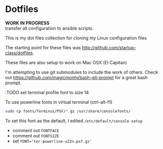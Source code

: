Dotfiles
========

**WORK IN PROGRESS**  
transfer all configuration to ansible scripts.  

This is my dot files collection for cloning my Linux configuration files  

The starting point for these files was http://github.com/startup-class/dotfiles.  

These files are also setup to work on Mac OSX (El Capitan)  

I'm attempting to use git submodules to include the work of others.
Check out https://github.com/magicmonty/bash-git-prompt for a great bash prompt.

:TODO set terminal profile font to size 14

To use powerline fonts in virtual terminal (ctrl-alt-f1)
``` bash
sudo cp fonts/Terminus/PSF/*.gz /usr/share/consolefonts/
```
To set this font as the default, I edited `/etc/default/console-setup`
 - comment out `FONTFACE`
 - comment out `FONTSIZE`
 - set `FONT='ter-powerline-v22n.psf.gz'`



